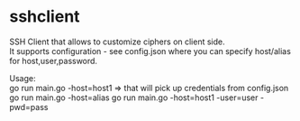 # sshclient
SSH Client that allows to customize ciphers on client side.<br>
It supports configuration - see config.json where you can specify host/alias for host,user,password.<br>

Usage:<br>
go run main.go -host=host1 => that will pick up credentials from config.json<br>
go run main.go -host=alias 
go run main.go -host=host1 -user=user -pwd=pass<br>
